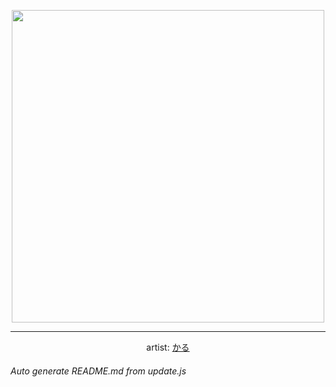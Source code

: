 
<p align="center">
  <img width="500" src="https://nekos.best/api/v2/neko/0769.png">
  <hr/>
  <center>
    artist: <a href="https://twitter.com/karurururuun/status/1525420290356178944">かる</a>
  </center>
</p>


###### Auto generate README.md from update.js

